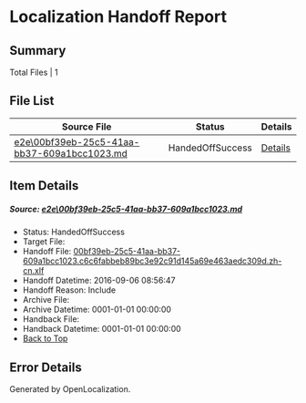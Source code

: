 # <a name='report-top'></a> Localization Handoff Report

## Summary
 Total Files | 1

## File List
 Source File | Status | Details 
 ----------- | ------ | ------- 
 [e2e\00bf39eb-25c5-41aa-bb37-609a1bcc1023.md](https://github.com/OpenLocalizationTestOrg/ol-test0/blob/28153c38cf0ccadeebfc5a0867d6c19118052e09/e2e/00bf39eb-25c5-41aa-bb37-609a1bcc1023.md) | HandedOffSuccess | [Details](#f422d7e6602a7873883f5d1bdc10c83d1d86539d1)

## Item Details
##### <a name='f422d7e6602a7873883f5d1bdc10c83d1d86539d1'></a> Source: [e2e\00bf39eb-25c5-41aa-bb37-609a1bcc1023.md](https://github.com/OpenLocalizationTestOrg/ol-test0/blob/28153c38cf0ccadeebfc5a0867d6c19118052e09/e2e/00bf39eb-25c5-41aa-bb37-609a1bcc1023.md)
* Status: HandedOffSuccess
* Target File: 
* Handoff File: [00bf39eb-25c5-41aa-bb37-609a1bcc1023.c6c6fabbeb89bc3e92c91d145a69e463aedc309d.zh-cn.xlf](https://github.com/OpenLocalizationTestOrg/ol-test0-handoff/blob/5c3597b244e37aa280e0fb0e1cd23c822502fe04/ol-handoff/OpenLocalizationTestOrg/ol-test0-zhcn/ci/ht/00bf39eb-25c5-41aa-bb37-609a1bcc1023.c6c6fabbeb89bc3e92c91d145a69e463aedc309d.zh-cn.xlf)
* Handoff Datetime: 2016-09-06 08:56:47
* Handoff Reason: Include
* Archive File: 
* Archive Datetime: 0001-01-01 00:00:00
* Handback File: 
* Handback Datetime: 0001-01-01 00:00:00
* [Back to Top](#report-top)


## Error Details

Generated by OpenLocalization.
